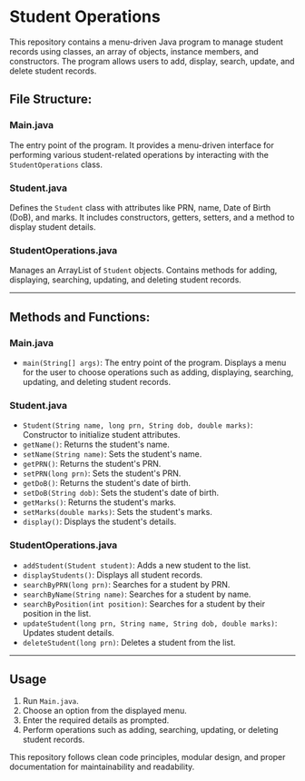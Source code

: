 # Student Operations

This repository contains a menu-driven Java program to manage student records using classes, an array of objects, instance members, and constructors. The program allows users to add, display, search, update, and delete student records.

## File Structure:

### **Main.java**
The entry point of the program. It provides a menu-driven interface for performing various student-related operations by interacting with the `StudentOperations` class.

### **Student.java**
Defines the `Student` class with attributes like PRN, name, Date of Birth (DoB), and marks. It includes constructors, getters, setters, and a method to display student details.

### **StudentOperations.java**
Manages an ArrayList of `Student` objects. Contains methods for adding, displaying, searching, updating, and deleting student records.

---

## Methods and Functions:

### **Main.java**
- `main(String[] args)`: The entry point of the program. Displays a menu for the user to choose operations such as adding, displaying, searching, updating, and deleting student records.

### **Student.java**
- `Student(String name, long prn, String dob, double marks)`: Constructor to initialize student attributes.
- `getName()`: Returns the student's name.
- `setName(String name)`: Sets the student's name.
- `getPRN()`: Returns the student's PRN.
- `setPRN(long prn)`: Sets the student's PRN.
- `getDoB()`: Returns the student's date of birth.
- `setDoB(String dob)`: Sets the student's date of birth.
- `getMarks()`: Returns the student's marks.
- `setMarks(double marks)`: Sets the student's marks.
- `display()`: Displays the student's details.

### **StudentOperations.java**
- `addStudent(Student student)`: Adds a new student to the list.
- `displayStudents()`: Displays all student records.
- `searchByPRN(long prn)`: Searches for a student by PRN.
- `searchByName(String name)`: Searches for a student by name.
- `searchByPosition(int position)`: Searches for a student by their position in the list.
- `updateStudent(long prn, String name, String dob, double marks)`: Updates student details.
- `deleteStudent(long prn)`: Deletes a student from the list.

---

## **Usage**
1. Run `Main.java`.
2. Choose an option from the displayed menu.
3. Enter the required details as prompted.
4. Perform operations such as adding, searching, updating, or deleting student records.

This repository follows clean code principles, modular design, and proper documentation for maintainability and readability.


